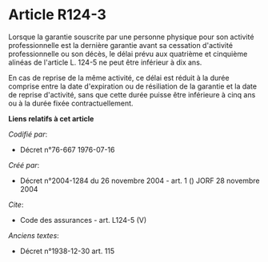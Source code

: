 # Article R124-3

Lorsque la garantie souscrite par une personne physique pour son activité professionnelle est la dernière garantie avant sa
cessation d'activité professionnelle ou son décès, le délai prévu aux quatrième et cinquième alinéas de l'article L. 124-5 ne
peut être inférieur à dix ans.

En cas de reprise de la même activité, ce délai est réduit à la durée comprise entre la date d'expiration ou de résiliation
de la garantie et la date de reprise d'activité, sans que cette durée puisse être inférieure à cinq ans ou à la durée fixée
contractuellement.

**Liens relatifs à cet article**

_Codifié par_:

  - Décret n°76-667 1976-07-16

_Créé par_:

  - Décret n°2004-1284 du 26 novembre 2004 - art. 1 () JORF 28 novembre 2004

_Cite_:

  - Code des assurances - art. L124-5 (V)

_Anciens textes_:

  - Décret n°1938-12-30 art. 115
